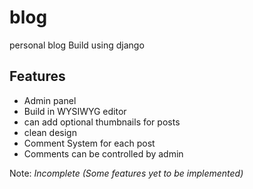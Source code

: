# blog
personal blog
Build using django 

## Features
- Admin panel
- Build in WYSIWYG editor
- can add optional thumbnails for posts
- clean design
- Comment System for each post
- Comments can be controlled by admin

Note:  *Incomplete (Some features yet to be implemented)* 
